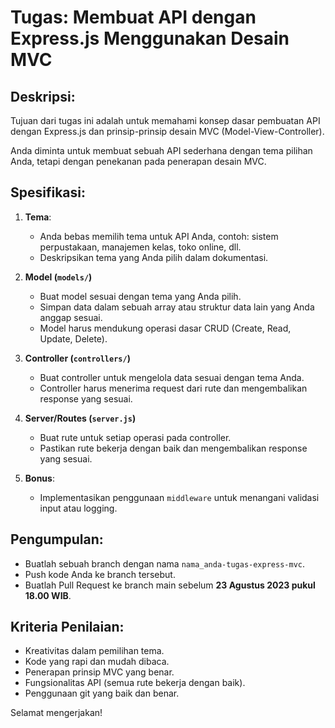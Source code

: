 # Tugas: Membuat API dengan Express.js Menggunakan Desain MVC

## Deskripsi:

Tujuan dari tugas ini adalah untuk memahami konsep dasar pembuatan API dengan Express.js dan prinsip-prinsip desain MVC (Model-View-Controller).

Anda diminta untuk membuat sebuah API sederhana dengan tema pilihan Anda, tetapi dengan penekanan pada penerapan desain MVC.

## Spesifikasi:

1. **Tema**:
   - Anda bebas memilih tema untuk API Anda, contoh: sistem perpustakaan, manajemen kelas, toko online, dll.
   - Deskripsikan tema yang Anda pilih dalam dokumentasi.

2. **Model (`models/`)**
   - Buat model sesuai dengan tema yang Anda pilih.
   - Simpan data dalam sebuah array atau struktur data lain yang Anda anggap sesuai.
   - Model harus mendukung operasi dasar CRUD (Create, Read, Update, Delete).

3. **Controller (`controllers/`)**
   - Buat controller untuk mengelola data sesuai dengan tema Anda.
   - Controller harus menerima request dari rute dan mengembalikan response yang sesuai.

4. **Server/Routes (`server.js`)**
   - Buat rute untuk setiap operasi pada controller.
   - Pastikan rute bekerja dengan baik dan mengembalikan response yang sesuai.

5. **Bonus**:
   - Implementasikan penggunaan `middleware` untuk menangani validasi input atau logging.

## Pengumpulan:

- Buatlah sebuah branch dengan nama `nama_anda-tugas-express-mvc`.
- Push kode Anda ke branch tersebut.
- Buatlah Pull Request ke branch main sebelum **23 Agustus 2023 pukul 18.00 WIB**.

## Kriteria Penilaian:

- Kreativitas dalam pemilihan tema.
- Kode yang rapi dan mudah dibaca.
- Penerapan prinsip MVC yang benar.
- Fungsionalitas API (semua rute bekerja dengan baik).
- Penggunaan git yang baik dan benar.

Selamat mengerjakan!
